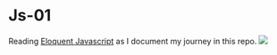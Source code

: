 # Js-01
Reading [Eloquent Javascript](https://eloquentjavascript.net/) as I document my journey in this repo.
<img src="https://eloquentjavascript.net/"/>


